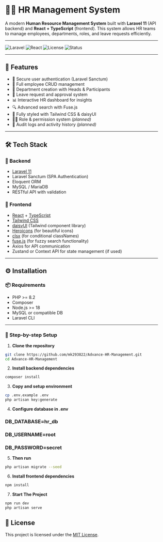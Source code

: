 # 🧑‍💼 HR Management System

A modern **Human Resource Management System** built with **Laravel 11** (API backend) and **React + TypeScript** (frontend). This system allows HR teams to manage employees, departments, roles, and leave requests efficiently.

---

![Laravel](https://img.shields.io/badge/Laravel-11-red?logo=laravel)
![React](https://img.shields.io/badge/React-TypeScript-61DAFB?logo=react)
![License](https://img.shields.io/badge/License-MIT-blue)
![Status](https://img.shields.io/badge/status-active-success)

---

## 🚀 Features

-   🔐 Secure user authentication (Laravel Sanctum)
-   👤 Full employee CRUD management
-   🏢 Department creation with Heads & Participants
-   📅 Leave request and approval system
-   📊 Interactive HR dashboard for insights
-   🔍 Advanced search with Fuse.js
-   🌈 Fully styled with Tailwind CSS & daisyUI
-   🧑‍⚖️ Role & permission system _(planned)_
-   🧾 Audit logs and activity history _(planned)_

---

## 🛠️ Tech Stack

### 🔧 Backend

-   [Laravel 11](https://laravel.com/docs/11.x)
-   Laravel Sanctum (SPA Authentication)
-   Eloquent ORM
-   MySQL / MariaDB
-   RESTful API with validation

### 🎨 Frontend

-   [React](https://react.dev/) + [TypeScript](https://www.typescriptlang.org/)
-   [Tailwind CSS](https://tailwindcss.com/)
-   [daisyUI](https://daisyui.com/) (Tailwind component library)
-   [Heroicons](https://heroicons.com/) (for beautiful icons)
-   [clsx](https://github.com/lukeed/clsx) (for conditional classNames)
-   [fuse.js](https://fusejs.io/) (for fuzzy search functionality)
-   Axios for API communication
-   Zustand or Context API for state management (if used)

---

## ⚙️ Installation

### 📦 Requirements

-   PHP >= 8.2
-   Composer
-   Node.js >= 18
-   MySQL or compatible DB
-   Laravel CLI

---

### 🔧 Step-by-step Setup

1. **Clone the repository**

```bash
git clone https://github.com/mk293822/Advance-HR-Management.git
cd Advance-HR-Management
```

2. **Install backend dependencies**

```bash
composer install
```

3. **Copy and setup environment**

```bash
cp .env.example .env
php artisan key:generate
```

4. **Configure database in .env**

### DB_DATABASE=hr_db

### DB_USERNAME=root

### DB_PASSWORD=secret

5. **Then run**

```bash
php artisan migrate --seed
```

6. **Install frontend dependencies**

```bash
npm install
```

7. **Start The Project**

```bash
npm run dev
php artisan serve

```

## 📝 License

This project is licensed under the [MIT License](./LICENSE).

